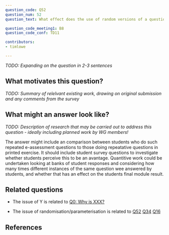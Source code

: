 ```yaml
---
question_code: Q52 
question_num: 52 
question_text: What effect does the use of random versions of a question (e.g. using parameterised values) have on the outcomes of e-assessment? 

question_code_meeting1: B8 
question_code_conf: TD11 

contributors: 
- timlowe

---
```

*TODO: Expanding on the question in 2-3 sentences*

## What motivates this question?

*TODO: Summary of relelvant existing work, drawing on original submission and any comments from the survey*

## What might an answer look like?

*TODO: Description of research that may be carried out to address this question - ideally including planned work by WG members!*

The answer might include an comparison between students who do such repeated e-assessment questions to those doing repeatative questions in printed exercise.
It should include student survey questions to investigate whether students perceive this to be an avantage. 
Quantitive work could be undertaken looking at banks of student responses and considering how many times different instances of the same question wee answered by students, and whether that has an effect on the students final module result.

## Related questions

* The issue of Y is related to [Q0: Why is XXX?](Q0)

* The issue of randomisation/parameterisation is related to [Q52](Q52) [Q34](Q34) [Q16](Q16)

## References
